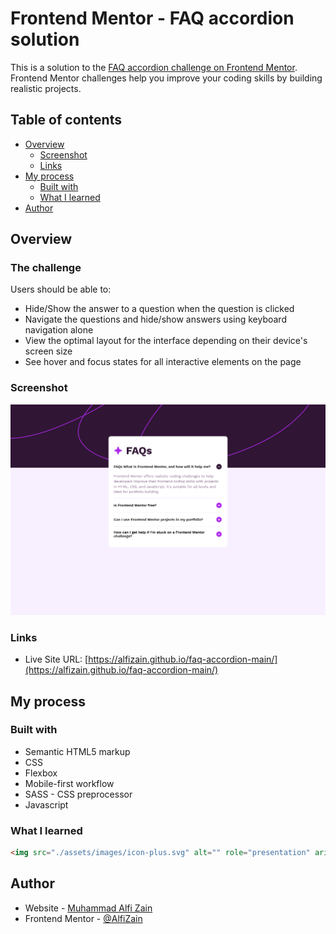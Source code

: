 # Frontend Mentor - FAQ accordion solution

This is a solution to the [FAQ accordion challenge on Frontend Mentor](https://www.frontendmentor.io/challenges/faq-accordion-wyfFdeBwBz). Frontend Mentor challenges help you improve your coding skills by building realistic projects.

## Table of contents

- [Overview](#overview)
  - [Screenshot](#screenshot)
  - [Links](#links)
- [My process](#my-process)
  - [Built with](#built-with)
  - [What I learned](#what-i-learned)
- [Author](#author)

## Overview

### The challenge

Users should be able to:

- Hide/Show the answer to a question when the question is clicked
- Navigate the questions and hide/show answers using keyboard navigation alone
- View the optimal layout for the interface depending on their device's screen size
- See hover and focus states for all interactive elements on the page

### Screenshot

![](./screenshot/Screenshot.png)

### Links

- Live Site URL: [https://alfizain.github.io/faq-accordion-main/](https://alfizain.github.io/faq-accordion-main/)

## My process

### Built with

- Semantic HTML5 markup
- CSS
- Flexbox
- Mobile-first workflow
- SASS - CSS preprocessor
- Javascript

### What I learned

```html
<img src="./assets/images/icon-plus.svg" alt="" role="presentation" aria-hidden="true" class="accordion-icon" />
```

## Author

- Website - [Muhammad Alfi Zain](https://alfizain.github.io/AlfiZain/)
- Frontend Mentor - [@AlfiZain](https://www.frontendmentor.io/profile/AlfiZain)

